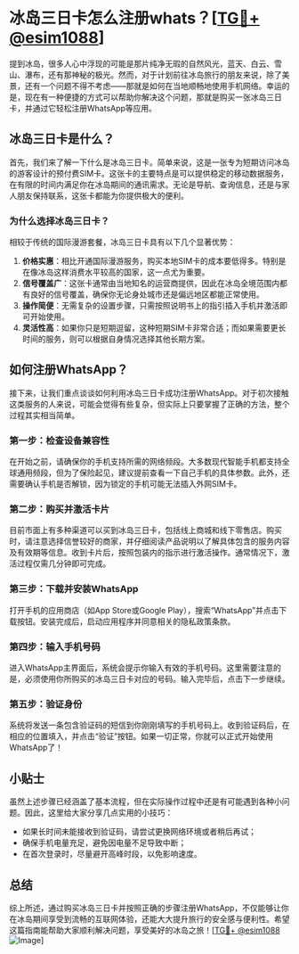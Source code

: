 # 冰岛三日卡怎么注册whats？[[TG💪+ @esim1088](https://t.me/s/esim1088)]

提到冰岛，很多人心中浮现的可能是那片纯净无瑕的自然风光，蓝天、白云、雪山、瀑布，还有那神秘的极光。然而，对于计划前往冰岛旅行的朋友来说，除了美景，还有一个问题不得不考虑——那就是如何在当地顺畅地使用手机网络。幸运的是，现在有一种便捷的方式可以帮助你解决这个问题，那就是购买一张冰岛三日卡，并通过它轻松注册WhatsApp等应用。

## 冰岛三日卡是什么？

首先，我们来了解一下什么是冰岛三日卡。简单来说，这是一张专为短期访问冰岛的游客设计的预付费SIM卡。这张卡的主要特点是可以提供稳定的移动数据服务，在有限的时间内满足你在冰岛期间的通讯需求。无论是导航、查询信息，还是与家人朋友保持联系，这张卡都能为你提供极大的便利。

### 为什么选择冰岛三日卡？

相较于传统的国际漫游套餐，冰岛三日卡具有以下几个显著优势：

1. **价格实惠**：相比开通国际漫游服务，购买本地SIM卡的成本要低得多。特别是在像冰岛这样消费水平较高的国家，这一点尤为重要。
2. **信号覆盖广**：这张卡通常由当地知名的运营商提供，因此在冰岛全境范围内都有良好的信号覆盖，确保你无论身处城市还是偏远地区都能正常使用。
3. **操作简便**：无需复杂的设置步骤，只需按照说明书上的指引插入手机并激活即可开始使用。
4. **灵活性高**：如果你只是短期逗留，这种短期SIM卡非常合适；而如果需要更长时间的服务，则可以根据自身情况选择其他长期方案。

## 如何注册WhatsApp？

接下来，让我们重点谈谈如何利用冰岛三日卡成功注册WhatsApp。对于初次接触这类服务的人来说，可能会觉得有些复杂，但实际上只要掌握了正确的方法，整个过程其实相当简单。

### 第一步：检查设备兼容性

在开始之前，请确保你的手机支持所需的网络频段。大多数现代智能手机都支持全球通用频段，但为了保险起见，建议提前查看一下自己手机的具体参数。此外，还需要确认手机是否解锁，因为锁定的手机可能无法插入外网SIM卡。

### 第二步：购买并激活卡片

目前市面上有多种渠道可以买到冰岛三日卡，包括线上商城和线下零售店。购买时，请注意选择信誉较好的商家，并仔细阅读产品说明以了解具体包含的服务内容及有效期等信息。收到卡片后，按照包装内的指示进行激活操作。通常情况下，激活过程仅需几分钟即可完成。

### 第三步：下载并安装WhatsApp

打开手机的应用商店（如App Store或Google Play），搜索“WhatsApp”并点击下载按钮。安装完成后，启动应用程序并同意相关的隐私政策条款。

### 第四步：输入手机号码

进入WhatsApp主界面后，系统会提示你输入有效的手机号码。这里需要注意的是，必须使用你所购买的冰岛三日卡对应的号码。输入完毕后，点击下一步继续。

### 第五步：验证身份

系统将发送一条包含验证码的短信到你刚刚填写的手机号码上。收到验证码后，在相应的位置填入，并点击“验证”按钮。如果一切正常，你就可以正式开始使用WhatsApp了！

## 小贴士

虽然上述步骤已经涵盖了基本流程，但在实际操作过程中还是有可能遇到各种小问题。因此，这里给大家分享几点实用的小技巧：

- 如果长时间未能接收到验证码，请尝试更换网络环境或者稍后再试；
- 确保手机电量充足，避免因电量不足导致中断；
- 在首次登录时，尽量避开高峰时段，以免影响速度。

## 总结

综上所述，通过购买冰岛三日卡并按照正确的步骤注册WhatsApp，不仅能够让你在冰岛期间享受到流畅的互联网体验，还能大大提升旅行的安全感与便利性。希望这篇指南能帮助大家顺利解决问题，享受美好的冰岛之旅！[[TG💪+ @esim1088](https://t.me/s/esim1088) ![Image](https://i.postimg.cc/4NQfJmqS/Snipaste-2025-05-13-00-14-12.png)]